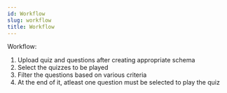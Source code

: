 ```yaml
---
id: Workflow
slug: workflow
title: Workflow
---
```


Workflow:
01. Upload quiz and questions after creating appropriate schema
02. Select the quizzes to be played
03. Filter the questions based on various criteria
04. At the end of it, atleast one question must be selected to play the quiz